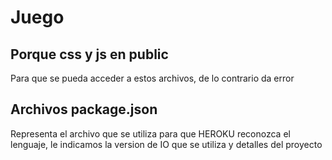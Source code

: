 # Juego


## Porque css y js en public
Para que se pueda acceder a estos archivos, de lo contrario da error


## Archivos package.json
Representa el archivo que se utiliza para que HEROKU reconozca el lenguaje, le indicamos la version de IO 
que se utiliza y detalles del proyecto
